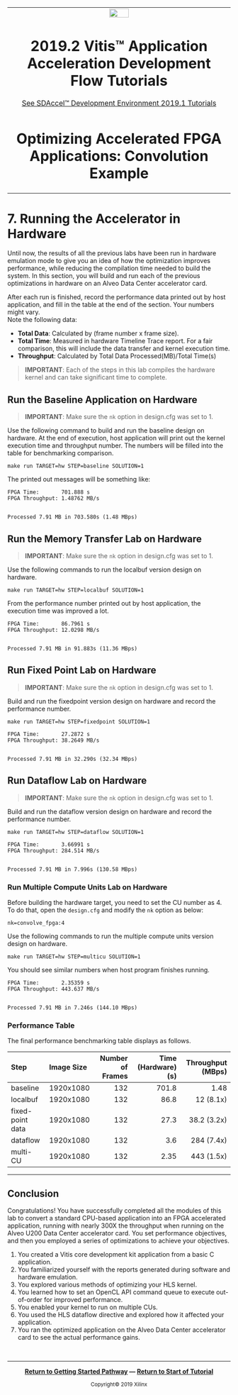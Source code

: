 ﻿
<table>
 <tr>
   <td align="center"><img src="https://www.xilinx.com/content/dam/xilinx/imgs/press/media-kits/corporate/xilinx-logo.png" width="30%"/><h1>2019.2 Vitis™ Application Acceleration Development Flow Tutorials</h1>
   <a href="https://github.com/Xilinx/SDAccel-Tutorials/branches/all">See SDAccel™ Development Environment 2019.1 Tutorials</a>
   </td>
 </tr>
 <tr>
 <td align="center"><h1>Optimizing Accelerated FPGA Applications: Convolution Example
 </td>
 </tr>
</table>

# 7. Running the Accelerator in Hardware

Until now, the results of all the previous labs have been run in hardware emulation mode to give you an idea of how the optimization improves performance, while reducing the compilation time needed to build the system. In this section, you will build and run each of the previous optimizations in hardware on an Alveo Data Center accelerator card.

After each run is finished, record the performance data printed out by host application, and fill in the table at the end of the section. Your numbers might vary.  
Note the following data:

* **Total Data**: Calculated by (frame number x frame size).
* **Total Time**: Measured in hardware Timeline Trace report. For a fair comparison, this will include the data transfer and kernel execution time.
* **Throughput**: Calculated by Total Data Processed(MB)/Total Time(s)

>**IMPORTANT**: Each of the steps in this lab compiles the hardware kernel and can take significant time to complete.

## Run the Baseline Application on Hardware

>**IMPORTANT**: Make sure the `nk` option in design.cfg was set to 1.

Use the following command to build and run the baseline design on hardware. At the end of execution, host application will print out the kernel execution time and throughput number. The numbers will be filled into the table for benchmarking comparison.

```
make run TARGET=hw STEP=baseline SOLUTION=1
```

The printed out messages will be something like:

```
FPGA Time:       701.888 s
FPGA Throughput: 1.48762 MB/s


Processed 7.91 MB in 703.580s (1.48 MBps)

```

## Run the Memory Transfer Lab on Hardware

>**IMPORTANT**: Make sure the `nk` option in design.cfg was set to 1.

Use the following commands to run the localbuf version design on hardware.

```
make run TARGET=hw STEP=localbuf SOLUTION=1
```

From the performance number printed out by host application, the execution time was improved a lot.
```
FPGA Time:       86.7961 s
FPGA Throughput: 12.0298 MB/s


Processed 7.91 MB in 91.883s (11.36 MBps)

````

## Run Fixed Point Lab on Hardware

>**IMPORTANT**: Make sure the `nk` option in design.cfg was set to 1.

Build and run the fixedpoint version design on hardware and record the performance number.

```
make run TARGET=hw STEP=fixedpoint SOLUTION=1
```

```
FPGA Time:       27.2872 s
FPGA Throughput: 38.2649 MB/s


Processed 7.91 MB in 32.290s (32.34 MBps)

```

## Run Dataflow Lab on Hardware

>**IMPORTANT**: Make sure the `nk` option in design.cfg was set to 1.

Build and run the dataflow version design on hardware and record the performance number.

```
make run TARGET=hw STEP=dataflow SOLUTION=1
```

```
FPGA Time:       3.66991 s
FPGA Throughput: 284.514 MB/s


Processed 7.91 MB in 7.996s (130.58 MBps)

```

### Run Multiple Compute Units Lab on Hardware

Before building the hardware target, you need to set the CU number as 4. To do that, open the `design.cfg` and modify the `nk` option as below:

```
nk=convolve_fpga:4
```

Use the following commands to run the multiple compute units version design on hardware.

```
make run TARGET=hw STEP=multicu SOLUTION=1
```

You should see similar numbers when host program finishes running.

```
FPGA Time:       2.35359 s
FPGA Throughput: 443.637 MB/s


Processed 7.91 MB in 7.246s (144.10 MBps)

```

### Performance Table

The final performance benchmarking table displays as follows.

| Step                            | Image Size   | Number of Frames  | Time (Hardware) (s) | Throughput (MBps) |
| :-----------------------        | :----------- | ------------: | ------------------: | ----------------: |
| baseline                        |     1920x1080 |           132 |              701.8 | 1.48              |
| localbuf                        |     1920x1080 |           132 |                86.8 | 12 (8.1x)         |
| fixed-point data                |     1920x1080 |           132 |                27.3 | 38.2 (3.2x)        |
| dataflow                        |     1920x1080 |           132 |                3.6 | 284 (7.4x)        |
| multi-CU                        |     1920x1080 |           132 |                2.35 | 443 (1.5x)       |

---------------------------------------

## Conclusion

Congratulations! You have successfully completed all the modules of this lab to convert a standard CPU-based application into an FPGA accelerated application, running with nearly 300X the throughput when running on the Alveo U200 Data Center accelerator card. You set performance objectives, and then you employed a series of optimizations to achieve your objectives.

1. You created a Vitis core development kit application from a basic C application.
1. You familiarized yourself with the reports generated during software and hardware emulation.
1. You explored various methods of optimizing your HLS kernel.
1. You learned how to set an OpenCL API command queue to execute out-of-order for improved performance.
1. You enabled your kernel to run on multiple CUs.
1. You used the HLS dataflow directive and explored how it affected your application.
1. You ran the optimized application on the Alveo Data Center accelerator card to see the actual performance gains.
</br>
<hr/>
<p align="center"><b><a href="/docs/vitis-getting-started/">Return to Getting Started Pathway</a> — <a href="./README.md">Return to Start of Tutorial</a></b></p>

<p align="center"><sup>Copyright&copy; 2019 Xilinx</sup></p>
